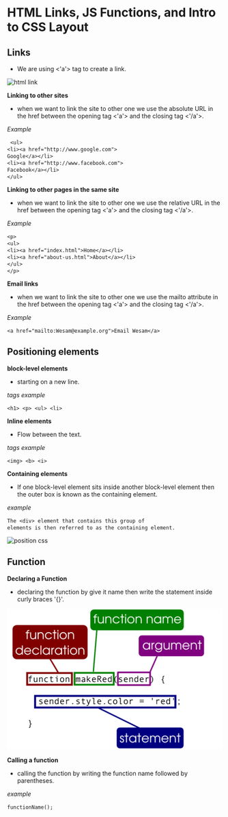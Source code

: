 # HTML Links, JS Functions, and Intro to CSS Layout 

## Links
 - We are using <'a'> tag to create a link.

 ![html link](https://qph.fs.quoracdn.net/main-qimg-ebe79d5c8ac561346df09d0d48caa3ee)



 **Linking to other sites**

 - when we want to link the site to other one we use the absolute URL in the href between the opening tag <'a'> and the closing tag <'/a'>. 

 *Example*

     <ul>
    <li><a href="http://www.google.com">
    Google</a></li>
    <li><a href="http://www.facebook.com">
    Facebook</a></li>
    </ul>



**Linking to other pages in the same site**

- when we want to link the site to other one we use the relative URL in the href between the opening tag <'a'> and the closing tag <'/a'>.

*Example*

    <p>
    <ul>
    <li><a href="index.html">Home</a></li>
    <li><a href="about-us.html">About</a></li>
    </ul>
    </p>


**Email links**

- when we want to link the site to other one we use the mailto attribute in the href between the opening tag <'a'> and the closing tag <'/a'>.


*Example*

    <a href="mailto:Wesam@example.org">Email Wesam</a>



## Positioning elements

**block-level elements**

- starting on a new line.

*tags example*

    <h1> <p> <ul> <li>

**Inline elements**

- Flow between the text.

*tags example*

    <img> <b> <i>


**Containing elements**

- If one block-level element sits inside another
block-level element then the outer box is
known as the containing element.

*example*

    The <div> element that contains this group of
    elements is then referred to as the containing element.


![position css](https://miro.medium.com/max/1276/1*ZiIKD6BHnVNjpZG8q3xJ6Q.jpeg)


## Function

**Declaring a Function**

- declaring the function by give it name then write the statement inside curly braces '{}'.


![function](https://raw.githubusercontent.com/learn-co-curriculum/cssi-2.3-functions/master/images/functions.png)


**Calling a function**

- calling the function by writing the function name followed by parentheses.

*example*

    functionName();





